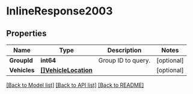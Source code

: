 # InlineResponse2003

## Properties
Name | Type | Description | Notes
------------ | ------------- | ------------- | -------------
**GroupId** | **int64** | Group ID to query. | [optional] 
**Vehicles** | [**[]VehicleLocation**](VehicleLocation.md) |  | [optional] 

[[Back to Model list]](../README.md#documentation-for-models) [[Back to API list]](../README.md#documentation-for-api-endpoints) [[Back to README]](../README.md)


